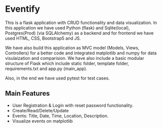 # Eventify
This is a flask application with CRUD functionality and data visualization.
In this application we have used Python (flask) and Sqlite(local), Postgres(Prod) (via SQLAlchemy) as a backend and for frontend we have used HTML, CSS, Bootstrap5 and JS.

We have also build this application as MVC model (Models, Views, Controllers) for a better code and integrated matplotlib and numpy for data visulaization and comparision.
We have also include a basic modular structure of Flask which include static folder, template folder, requirements.txt and app.py (main_app).

Also, in the end we have used pytest for test cases.

## Main Features
- User Registration & Login with reset password functionality.
- Create/Read/Delete/Update
- Events: Title, Date, Time, Location, Description.
- Visualize events on matplotlib

